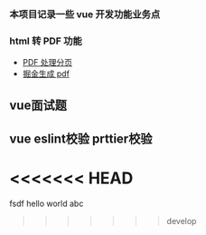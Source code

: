 ### 本项目记录一些 vue 开发功能业务点

### html 转 PDF 功能

- [PDF 处理分页](https://blog.csdn.net/qq_26754937/article/details/124729628)
- [掘金生成 pdf](https://juejin.cn/post/6844903886994538510)


## vue面试题

## vue eslint校验 prttier校验
<<<<<<< HEAD
=======
fsdf
hello world
abc
>>>>>>> develop
